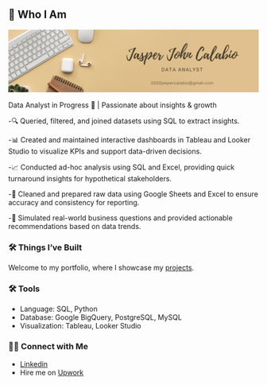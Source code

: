 ## 👋 Who I Am

![Brown and Gray Simple Personal LinkedIn Banner](https://github.com/JapCalabyu/Portfolio/blob/main/Black%20and%20Beige%20Modern%20Handwriting%20Professional%20Business%20LinkedIn%20Banner.png)

Data Analyst in Progress 🚀 | Passionate about insights & growth

-🔍 Queried, filtered, and joined datasets using SQL to extract insights.

-📊 Created and maintained interactive dashboards in Tableau and Looker Studio to visualize KPIs and support data-driven decisions.

-📈 Conducted ad-hoc analysis using SQL and Excel, providing quick turnaround insights for hypothetical stakeholders.

-🧹 Cleaned and prepared raw data using Google Sheets and Excel to ensure accuracy and consistency for reporting.

-📁 Simulated real-world business questions and provided actionable recommendations based on data trends.


### 🛠️ Things I’ve Built

Welcome to my portfolio, where I showcase my [projects](https://github.com/katiehuangx/Portfolio-Guide/blob/main/README.md).

### 🛠️ Tools

- Language: SQL, Python
- Database: Google BigQuery, PostgreSQL, MySQL
- Visualization: Tableau, Looker Studio

### 👋🏻 Connect with Me

- [Linkedin](https://www.linkedin.com/in/katiehuangx/)
- Hire me on [Upwork](https://www.upwork.com/freelancers/~016ea4ffe7d7d64c1d)
